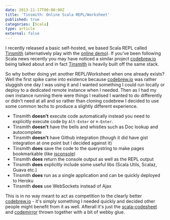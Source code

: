 ```yaml
---
date: 2013-11-17T00:00:00Z
title: 'Tinsmith: Online Scala REPL/Worksheet'
published: true
categories: [Scala]
type: article
external: false
---
```

I recently released a basic self-hosted, we based Scala REPL called [Tinsmith](https://github.com/kouphax/tinsmith) (alternatively play with the [online demo](http://tinsmith.herokuapp.com)).
If you've been following Scala news recently you may have noticed a similar project [codebrew.io](http://codebrew.io) being talked about and
in fact [Tinsmith](https://github.com/kouphax/tinsmith) is heavily built off the same stack.

So why bother doing yet another REPL/Worksheet when one already exists?  Well the first spike came into existence because [codebrew.io](http://codebrew.io) was rather sluggish
one day I was using it and I wanted something I could run locally or deploy to a dedicated remote instance when I needed.  Then as I had my own
instance running there were things I realised I wanted to do differently or didn't need at all and so rather than cloning codebrew I decided
to use some common techs to produce a slightly different experience.

- Tinsmith __doesn't__ execute code automatically instead you need to explicitly execute code by `Alt-Enter` or `⌘-Enter`.
- Tinsmith __doesn't__ have the bells and whistles such as Doc lookup and autocomplete
- Tinsmith __doesn't__ have Github integration (though it did have gist integration at one point but I decided against it)
- Tinsmith __does__ save the code to the querystring to make pages bookmarkable (like [jsconsole](http://jsconsole.com))
- Tinsmith __does__ return the console output as well as the REPL output
- Tinsmith __does__ explicitly include some useful libs (Scala Utils, Scalaz, Guava etc.)
- Tinsmith __does__ run as a single application and can be quickly deployed to Heroku
- Tinsmith __does__ use WebSockets instead of Ajax

This is in no way meant to act as competition to the clearly better [codebrew.io](http://codebrew.io) - it's simply something I needed quickly
and decided other people might benefit from it as well.  Afterall it's just the [scala-codesheet](https://github.com/jedesah/scala-codesheet-api) and
[codemirror](http://codemirror.net/index.html) thrown together with a bit of webby glue.